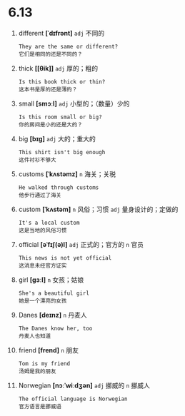 # 6.13

1. different **[ˈdɪfrənt]** `adj` 不同的

   ```
   They are the same or different?
   它们是相同的还是不同的？
   ```

2. thick **[[θik]]** `adj` 厚的；粗的

   ```
   Is this book thick or thin?
   这本书是厚的还是薄的？
   ```

3. small **[smɔːl]** `adj` 小型的；（数量）少的

   ```
   Is this room small or big?
   你的房间是小的还是大的？
   ```

4. big **[bɪɡ]** `adj` 大的；重大的

   ```
   This shirt isn't big enough
   这件衬衫不够大
   ```

5. customs **[ˈkʌstəmz]** `n` 海关；关税

   ```
   He walked through customs
   他步行通过了海关
   ```

6. custom **[ˈkʌstəm]** `n` 风俗；习惯 `adj` 量身设计的；定做的

   ```
   It's a local custom
   这是当地的风俗习惯
   ```

7. official **[əˈfɪʃ(ə)l]** `adj` 正式的；官方的 `n` 官员

   ```
   This news is not yet official
   这消息未经官方证实
   ```

8. girl **[ɡɜːl]** `n` 女孩；姑娘

   ```
   She's a beautiful girl
   她是一个漂亮的女孩
   ```

9. Danes **[deɪnz]** `n` 丹麦人

   ```
   The Danes know her, too
   丹麦人也知道
   ```

10. friend **[frend]** `n` 朋友

    ```
    Tom is my friend
    汤姆是我的朋友
    ```

11. Norwegian **[nɔːˈwiːdʒən]** `adj` 挪威的 `n` 挪威人

    ```
    The official language is Norwegian
    官方语言是挪威语
    ```
